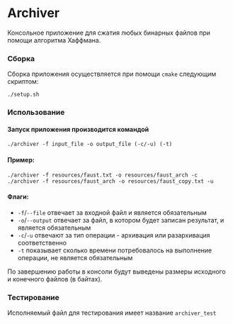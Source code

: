 # Archiver 

Консольное приложение для сжатия любых бинарных файлов при 
помощи алгоритма Хаффмана. 

### Сборка

Сборка приложения осуществляется при помощи `cmake` следующим скриптом: 
```
./setup.sh
 ```

### Использование

#### Запуск приложения производится командой
```
./archiver -f input_file -o output_file (-c/-u) (-t)
 ```

#### Пример: 
```
./archiver -f resources/faust.txt -o resources/faust_arch -c 
./archiver -f resources/faust_arch -o resources/faust_copy.txt -u 
```

#### Флаги: 
* `-f`/`--file` отвечает за входной файл и является обязательным 
* `-o`/`--output` отвечает за файл, в котором будет записан результат, и является обязательным
* `-c`/`-u` отвечают за тип операции - архивация или разархивация соответственно 
* `-t` показывает сколько времени потребовалось на выполнение операции, не является обязательным

По завершению работы в консоли будут выведены размеры исходного и конечного файлов (в байтах).

### Тестирование

Исполняемый файл для тестирования имеет название `archiver_test`